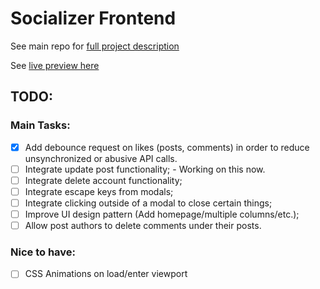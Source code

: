 # Socializer Frontend

See main repo for [full project description](https://github.com/janaiscoding/socializer/blob/main/README.md)

See [live preview here](https://socializerme.vercel.app/)

## TODO:

### Main Tasks:

- [x] Add debounce request on likes (posts, comments) in order to reduce unsynchronized or abusive API calls.
- [ ] Integrate update post functionality; - Working on this now.
- [ ] Integrate delete account functionality;
- [ ] Integrate escape keys from modals;
- [ ] Integrate clicking outside of a modal to close certain things;
- [ ] Improve UI design pattern (Add homepage/multiple columns/etc.);
- [ ] Allow post authors to delete comments under their posts.

### Nice to have:

- [ ] CSS Animations on load/enter viewport

